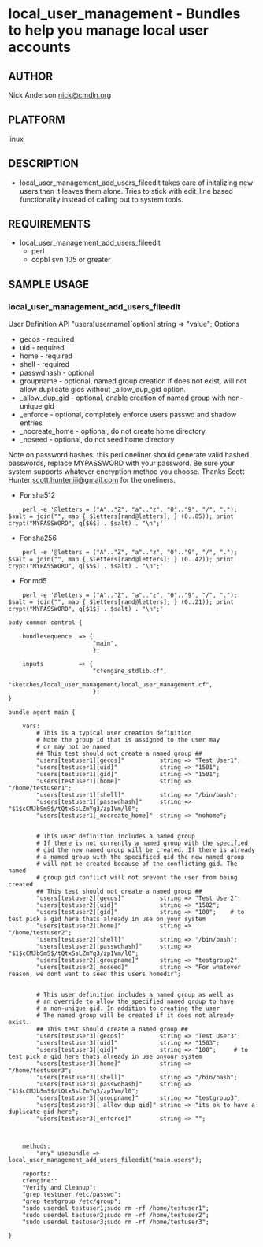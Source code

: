 # local_user_management - Bundles to help you manage local user accounts
## AUTHOR
Nick Anderson <nick@cmdln.org>

## PLATFORM
linux

## DESCRIPTION
* local_user_management_add_users_fileedit takes care of initalizing new users then it
  leaves them alone. Tries to stick with edit_line based functionality instead
  of calling out to system tools.

## REQUIREMENTS
* local_user_management_add_users_fileedit
    - perl
    - copbl svn 105 or greater


## SAMPLE USAGE
### local_user_management_add_users_fileedit
User Definition API
"users[username][option] string => "value";
Options

* gecos - required
* uid - required
* home - required
* shell - required
* passwdhash - optional
* groupname - optional, named group creation if does not exist, will not allow
  duplicate gids without _allow_dup_gid option.
* _allow_dup_gid - optional, enable creation of named group with non-unique gid
* _enforce - optional, completely enforce users passwd and shadow entries 
* _nocreate_home - optional, do not create home directory
* _noseed - optional, do not seed home directory

Note on password hashes:
this perl oneliner should generate valid hashed passwords, replace MYPASSWORD
with your password. Be sure your system supports whatever encryption method
you choose. Thanks Scott Hunter <scott.hunter.iii@gmail.com> for the oneliners.


* For sha512 
```
    perl -e '@letters = ("A".."Z", "a".."z", "0".."9", "/", "."); $salt = join("", map { $letters[rand@letters]; } (0..85)); print crypt("MYPASSWORD", q[$6$] . $salt) . "\n";'
```
* For sha256 
```
    perl -e '@letters = ("A".."Z", "a".."z", "0".."9", "/", "."); $salt = join("", map { $letters[rand@letters]; } (0..42)); print crypt("MYPASSWORD", q[$5$] . $salt) . "\n";'
```
* For md5
```
    perl -e '@letters = ("A".."Z", "a".."z", "0".."9", "/", "."); $salt = join("", map { $letters[rand@letters]; } (0..21)); print crypt("MYPASSWORD", q[$1$] . $salt) . "\n";'
```

``` 
body common control {

    bundlesequence  => {
                        "main",
                        };

    inputs          => {
                        "cfengine_stdlib.cf",
                        "sketches/local_user_management/local_user_management.cf",
                        };
}

bundle agent main {

    vars:
        # This is a typical user creation definition
        # Note the group id that is assigned to the user may 
        # or may not be named
        ## This test should not create a named group ##
        "users[testuser1][gecos]"          string => "Test User1";
        "users[testuser1][uid]"            string => "1501";
        "users[testuser1][gid]"            string => "1501";
        "users[testuser1][home]"           string => "/home/testuser1";
        "users[testuser1][shell]"          string => "/bin/bash";
        "users[testuser1][passwdhash]"     string => "$1$cCMJbSmS$/tQtxSsLZmYq3/zp1Vm/l0";
        "users[testuser1[_nocreate_home]"  string => "nohome";


        # This user definition includes a named group
        # If there is not currently a named group with the specified
        # gid the new named group will be created. If there is already
        # a named group with the specificed gid the new named group
        # will not be created because of the conflicting gid. The named
        # group gid conflict will not prevent the user from being created
        ## This test should not create a named group ##
        "users[testuser2][gecos]"          string => "Test User2";
        "users[testuser2][uid]"            string => "1502";
        "users[testuser2][gid]"            string => "100";    # to test pick a gid here thats already in use on your system
        "users[testuser2][home]"           string => "/home/testuser2";
        "users[testuser2][shell]"          string => "/bin/bash";
        "users[testuser2][passwdhash]"     string => "$1$cCMJbSmS$/tQtxSsLZmYq3/zp1Vm/l0";
        "users[testuser2][groupname]"      string => "testgroup2";
        "users[testuser2[_noseed]"         string => "For whatever reason, we dont want to seed this users homedir";


        # This user definition includes a named group as well as 
        # an override to allow the specified named group to have
        # a non-unique gid. In addition to creating the user
        # The named group will be created if it does not already exist.
        ## This test should create a named group ##
        "users[testuser3][gecos]"          string => "Test User3";
        "users[testuser3][uid]"            string => "1503";
        "users[testuser3][gid]"            string => "100";     # to test pick a gid here thats already in use onyour system
        "users[testuser3][home]"           string => "/home/testuser3";
        "users[testuser3][shell]"          string => "/bin/bash";
        "users[testuser3][passwdhash]"     string => "$1$cCMJbSmS$/tQtxSsLZmYq3/zp1Vm/l0";
        "users[testuser3][groupname]"      string => "testgroup3";
        "users[testuser3][_allow_dup_gid]" string => "its ok to have a duplicate gid here";
        "users[testuser3[_enforce]"        string => "";



    methods:
        "any" usebundle => local_user_management_add_users_fileedit("main.users");

    reports:
    cfengine::
    "Verify and Cleanup";
    "grep testuser /etc/passwd";
    "grep testgroup /etc/group";
    "sudo userdel testuser1;sudo rm -rf /home/testuser1";
    "sudo userdel testuser2;sudo rm -rf /home/testuser2";
    "sudo userdel testuser3;sudo rm -rf /home/testuser3";

}
```
